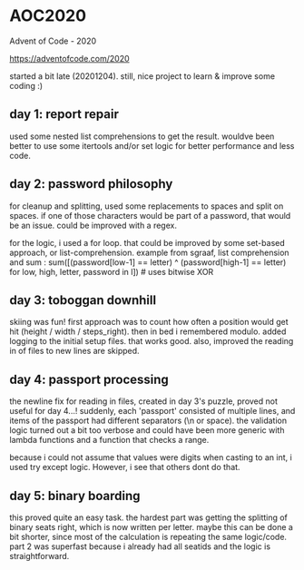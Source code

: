 # AOC2020
Advent of Code - 2020

https://adventofcode.com/2020


started a bit late (20201204). still, nice project to learn & improve some coding :) 

## day 1: report repair
used some nested list comprehensions to get the result.
wouldve been better to use some itertools and/or set logic for better performance and less code. 

## day 2: password philosophy
for cleanup and splitting, used some replacements to spaces and split on spaces. if one of those characters would be part of a password, that would be an issue. 
could be improved with a regex.

for the logic, i used a for loop. that could be improved by some set-based approach, or list-comprehension.
example from sgraaf, list comprehension and sum :
sum([(password[low-1] == letter) ^ (password[high-1] == letter) for low, high, letter, password in l])  # uses bitwise XOR

## day 3: toboggan downhill
skiing was fun! first approach was to count how often a position would get hit (height / width /  steps_right). then in bed i remembered modulo. 
added logging to the initial setup files. that works good. also, improved the reading in of files to new lines are skipped.

## day 4: passport processing
the newline fix for reading in files, created in day 3's puzzle, proved not useful for day 4...! suddenly, each 'passport' consisted of multiple lines, and items of the passport had different separators (\n or space). the validation logic turned out a bit too verbose and could have been more generic with lambda functions and a function that checks a range. 

because i could not assume that values were digits when casting to an int, i used try except logic. However, i see that others dont do that.

## day 5: binary boarding
this proved quite an easy task. the hardest part was getting the splitting of binary seats right, which is now written per letter. maybe this can be done a bit shorter, since most of the calculation is repeating the same logic/code. 
part 2 was superfast because i already had all seatids and the logic is straightforward.



